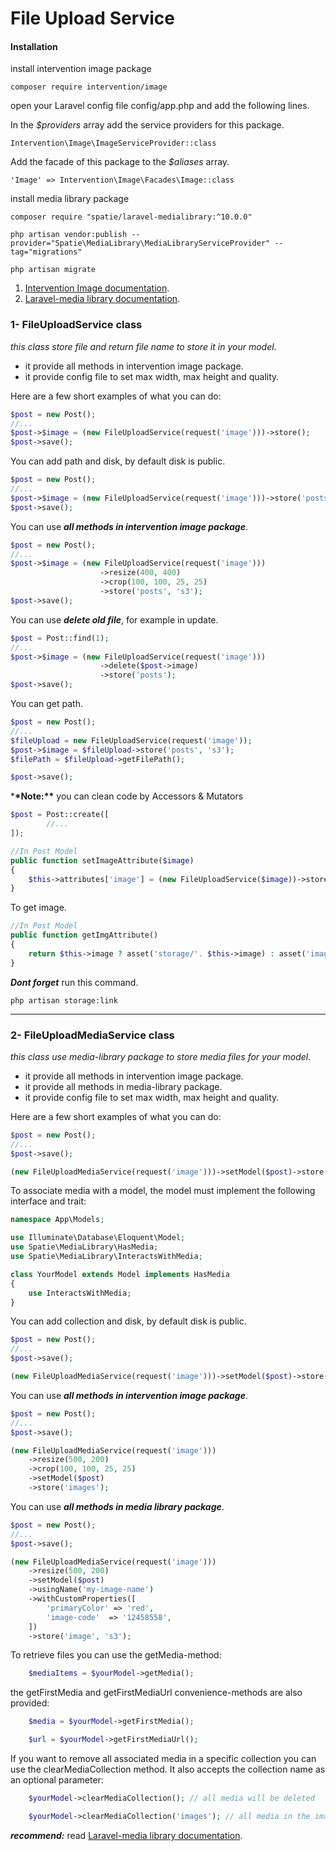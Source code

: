 # File Upload Service

#### Installation

install intervention image package

```bach
composer require intervention/image
```

open your Laravel config file config/app.php and add the following lines.

In the _$providers_ array add the service providers for this package.

```
Intervention\Image\ImageServiceProvider::class
```

Add the facade of this package to the _$aliases_ array.

```
'Image' => Intervention\Image\Facades\Image::class
```

install media library package

```
composer require "spatie/laravel-medialibrary:^10.0.0"

php artisan vendor:publish --provider="Spatie\MediaLibrary\MediaLibraryServiceProvider" --tag="migrations"

php artisan migrate
```

1. [Intervention Image documentation](https://image.intervention.io/v2).
2. [Laravel-media library documentation](https://spatie.be/docs/laravel-medialibrary).

### 1- FileUploadService class

_this class store file and return file name to store it in your model_.

-   it provide all methods in intervention image package.
-   it provide config file to set max width, max height and quality.

Here are a few short examples of what you can do:

```php
$post = new Post();
//...
$post->$image = (new FileUploadService(request('image')))->store();
$post->save();
```

You can add path and disk, by default disk is public.

```php
$post = new Post();
//...
$post->$image = (new FileUploadService(request('image')))->store('posts', 's3');
$post->save();
```

You can use **_all methods in intervention image package_**.

```php
$post = new Post();
//...
$post->$image = (new FileUploadService(request('image')))
                    ->resize(400, 400)
                    ->crop(100, 100, 25, 25)
                    ->store('posts', 's3');
$post->save();
```

You can use **_delete old file_**, for example in update.

```php
$post = Post::find(1);
//...
$post->$image = (new FileUploadService(request('image')))
                    ->delete($post->image)
                    ->store('posts');
$post->save();
```

You can get path.

```php
$post = new Post();
//...
$fileUpload = new FileUploadService(request('image'));
$post->$image = $fileUpload->store('posts', 's3');
$filePath = $fileUpload->getFilePath();

$post->save();
```

\***\*Note:\*\*** you can clean code by Accessors & Mutators

```php
$post = Post::create([
        //...
]);

//In Post Model
public function setImageAttribute($image)
{
    $this->attributes['image'] = (new FileUploadService($image))->store('posts');
}
```

To get image.

```php
//In Post Model
public function getImgAttribute()
{
    return $this->image ? asset('storage/'. $this->image) : asset('images/post.jpg');
}
```

**_Dont forget_** run this command.

```bach
php artisan storage:link
```

---

### 2- FileUploadMediaService class

_this class use media-library package to store media files for your model_.

-   it provide all methods in intervention image package.
-   it provide all methods in media-library package.
-   it provide config file to set max width, max height and quality.

Here are a few short examples of what you can do:

```php
$post = new Post();
//...
$post->save();

(new FileUploadMediaService(request('image')))->setModel($post)->store();

```

To associate media with a model, the model must implement the following interface and trait:

```php
namespace App\Models;

use Illuminate\Database\Eloquent\Model;
use Spatie\MediaLibrary\HasMedia;
use Spatie\MediaLibrary\InteractsWithMedia;

class YourModel extends Model implements HasMedia
{
    use InteractsWithMedia;
}
```

You can add collection and disk, by default disk is public.

```php
$post = new Post();
//...
$post->save();

(new FileUploadMediaService(request('image')))->setModel($post)->store('images', 's3');

```

You can use **_all methods in intervention image package_**.

```php
$post = new Post();
//...
$post->save();

(new FileUploadMediaService(request('image')))
    ->resize(500, 200)
    ->crop(100, 100, 25, 25)
    ->setModel($post)
    ->store('images');
```

You can use **_all methods in media library package_**.

```php
$post = new Post();
//...
$post->save();

(new FileUploadMediaService(request('image')))
    ->resize(500, 200)
    ->setModel($post)
    ->usingName('my-image-name')
    ->withCustomProperties([
        'primaryColor' => 'red',
        'image-code'  => '12458558',
    ])
    ->store('image', 's3');
```

To retrieve files you can use the getMedia-method:

```php
    $mediaItems = $yourModel->getMedia();
```

the getFirstMedia and getFirstMediaUrl convenience-methods are also provided:

```php
    $media = $yourModel->getFirstMedia();

    $url = $yourModel->getFirstMediaUrl();
```

If you want to remove all associated media in a specific collection you can use the clearMediaCollection method. It also accepts the collection name as an optional parameter:

```php
    $yourModel->clearMediaCollection(); // all media will be deleted

    $yourModel->clearMediaCollection('images'); // all media in the images collection will be deleted
```

**_recommend:_** read [Laravel-media library documentation](https://spatie.be/docs/laravel-medialibrary).

